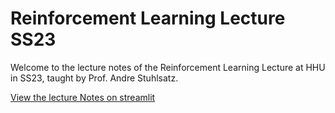 # Reinforcement Learning Lecture SS23

Welcome to the lecture notes of the Reinforcement Learning Lecture at HHU in SS23, taught by Prof. Andre Stuhlsatz.

[View the lecture Notes on streamlit](https://benediktprusas-reinforcementlearning-notes-streamlit-app-4sic12.streamlit.app/)